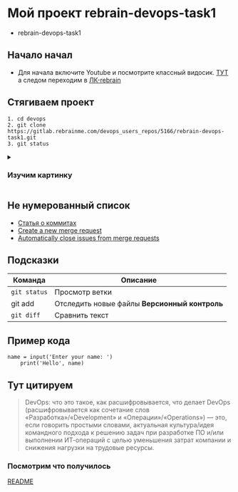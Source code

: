 # Мой проект rebrain-devops-task1


- rebrain-devops-task1


## Начало начал


+ Для начала включите Youtube и посмотрите классный видосик. [ТУТ](https://youtu.be/6CSjY8EZx6A) а следом переходим в [ЛК-rebrain](https://lk.rebrainme.com)


## Стягиваем проект


```
1. cd devops
2. git clone https://gitlab.rebrainme.com/devops_users_repos/5166/rebrain-devops-task1.git
3. git status
```


<details>

<summary>

### Изучим картинку 

</summary>

![DevOps Picture](https://i.pinimg.com/originals/d2/08/84/d208846d818b1ec49acc8e2e4a01858f.jpg)

</details>

## Не нумерованный список 

* [Статья о коммитах](https://habr.com/ru/articles/416887/)
* [Create a new merge request](https://docs.gitlab.com/ee/user/project/merge_requests/creating_merge_requests.html)
* [Automatically close issues from merge requests](https://docs.gitlab.com/ee/user/project/issues/managing_issues.html#closing-issues-automatically)


## Подсказки
| Команда | Описание |
| --- | --- |
| `git status` | Просмотр ветки |
| git add | Отследить новые файлы **Версионный контроль** | 
| `git diff` | Сравнить текст |


## Пример кода
```
name = input('Enter your name: ')
    print('Hello', name)
```

## Тут цитируем 
>  DevOps: что это такое, как расшифровывается, что делает
DevOps (расшифровывается как сочетание слов «Разработка»/«Development» и «Операции»/«Operations») — это, если говорить простыми словами, актуальная культура/идея командного подхода к решению задач при разработке ПО и/или выполнении ИТ-операций с целью уменьшения затрат компании и снижения нагрузки на трудовые ресурсы.


### Посмотрим что получилось 

[README](https://gitlab.rebrainme.com/devops_users_repos/5166/rebrain-devops-task1/-/blob/main/README.md)

